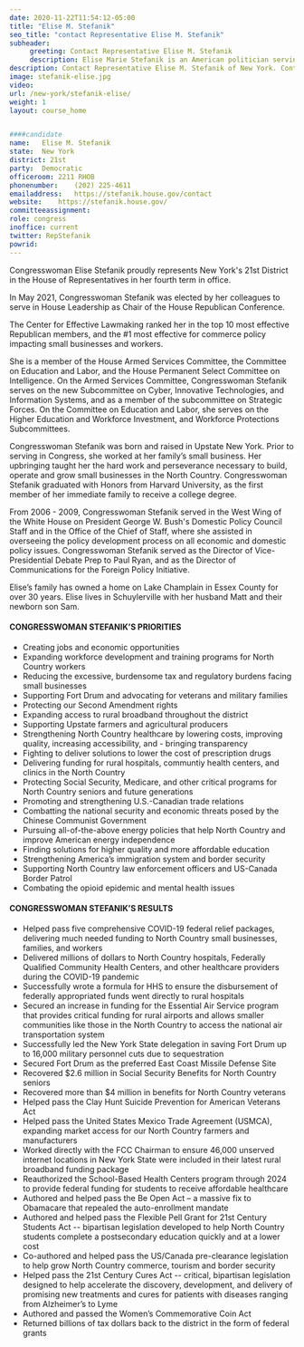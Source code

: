 ```yaml
---
date: 2020-11-22T11:54:12-05:00
title: "Elise M. Stefanik"
seo_title: "contact Representative Elise M. Stefanik"
subheader:
     greeting: Contact Representative Elise M. Stefanik 
     description: Elise Marie Stefanik is an American politician serving as the U.S. Representative for New York's 21st congressional district since 2015. The district, the fifth-largest by land area east of the Mississippi River, covers most of the North Country, as well as most of the Adirondacks.
description: Contact Representative Elise M. Stefanik of New York. Contact information for Elise M. Stefanik includes email address, phone number, and mailing address.
image: stefanik-elise.jpg
video: 
url: /new-york/stefanik-elise/
weight: 1
layout: course_home


####candidate
name:	Elise M. Stefanik
state:	New York
district: 21st
party:	Democratic
officeroom:	2211 RHOB
phonenumber:	(202) 225-4611
emailaddress:	https://stefanik.house.gov/contact
website:	https://stefanik.house.gov/
committeeassignment: 
role: congress
inoffice: current
twitter: RepStefanik
powrid: 
---
```


Congresswoman Elise Stefanik proudly represents New York's 21st District in the House of Representatives in her fourth term in office.

In May 2021, Congresswoman Stefanik was elected by her colleagues to serve in House Leadership as Chair of the House Republican Conference.

The Center for Effective Lawmaking ranked her in the top 10 most effective Republican members, and the #1 most effective for commerce policy impacting small businesses and workers.

She is a member of the House Armed Services Committee, the Committee on Education and Labor, and the House Permanent Select Committee on Intelligence. On the Armed Services Committee, Congresswoman Stefanik serves on the new Subcommittee on Cyber, Innovative Technologies, and Information Systems, and as a member of the subcommittee on Strategic Forces. On the Committee on Education and Labor, she serves on the Higher Education and Workforce Investment, and Workforce Protections Subcommittees.

Congresswoman Stefanik was born and raised in Upstate New York. Prior to serving in Congress, she worked at her family’s small business. Her upbringing taught her the hard work and perseverance necessary to build, operate and grow small businesses in the North Country. Congresswoman Stefanik graduated with Honors from Harvard University, as the first member of her immediate family to receive a college degree. 

From 2006 - 2009, Congresswoman Stefanik served in the West Wing of the White House on President George W. Bush's Domestic Policy Council Staff and in the Office of the Chief of Staff, where she assisted in overseeing the policy development process on all economic and domestic policy issues. Congresswoman Stefanik served as the Director of Vice-Presidential Debate Prep to Paul Ryan, and as the Director of Communications for the Foreign Policy Initiative. 

Elise’s family has owned a home on Lake Champlain in Essex County for over 30 years. Elise lives in Schuylerville with her husband Matt and their newborn son Sam.

#### CONGRESSWOMAN STEFANIK’S PRIORITIES
- Creating jobs and economic opportunities 
- Expanding workforce development and training programs for North Country workers
- Reducing the excessive, burdensome tax and regulatory burdens facing small businesses
- Supporting Fort Drum and advocating for veterans and military families
- Protecting our Second Amendment rights 
- Expanding access to rural broadband throughout the district
- Supporting Upstate farmers and agricultural producers
- Strengthening North Country healthcare by lowering costs, improving quality, increasing accessibility, and - bringing transparency
- Fighting to deliver solutions to lower the cost of prescription drugs
- Delivering funding for rural hospitals, communtiy health centers, and clinics in the North Country
- Protecting Social Security, Medicare, and other critical programs for North Country seniors and future generations
- Promoting and strengthening U.S.-Canadian trade relations
- Combatting the national security and economic threats posed by the Chinese Communist Government
- Pursuing all-of-the-above energy policies that help North Country and improve American energy independence
- Finding solutions for higher quality and more affordable education
- Strengthening America’s immigration system and border security
- Supporting North Country law enforcement officers and US-Canada Border Patrol
- Combating the opioid epidemic and mental health issues

#### CONGRESSWOMAN STEFANIK’S RESULTS
- Helped pass five comprehensive COVID-19 federal relief packages, delivering much needed funding to North Country small businesses, families, and workers
- Delivered millions of dollars to North Country hospitals, Federally Qualified Community Health Centers, and other healthcare providers during the COVID-19 pandemic
- Successfully wrote a formula for HHS to ensure the disbursement of federally appropriated funds went directly to rural hospitals
- Secured an increase in funding for the Essential Air Service program that provides critical funding for rural airports and allows smaller communities like those in the North Country to access the national air transportation system
- Successfully led the New York State delegation in saving Fort Drum up to 16,000 military personnel cuts due to sequestration
- Secured Fort Drum as the preferred East Coast Missile Defense Site
- Recovered $2.6 million in Social Security Benefits for North Country seniors
- Recovered more than $4 million in benefits for North Country veterans
- Helped pass the Clay Hunt Suicide Prevention for American Veterans Act
- Helped pass the United States Mexico Trade Agreement (USMCA), expanding market access for our North Country farmers and manufacturers
- Worked directly with the FCC Chairman to ensure 46,000 unserved internet locations in New York State were included in their latest rural broadband funding package
- Reauthorized the School-Based Health Centers program through 2024 to provide federal funding for students to receive affordable healthcare
- Authored and helped pass the Be Open Act – a massive fix to Obamacare that repealed the auto-enrollment mandate
- Authored and helped pass the Flexible Pell Grant for 21st Century Students Act -- bipartisan legislation developed to help North Country students complete a postsecondary education quickly and at a lower cost
- Co-authored and helped pass the US/Canada pre-clearance legislation to help grow North Country commerce, tourism and border security
- Helped pass the 21st Century Cures Act -- critical, bipartisan legislation designed to help accelerate the discovery, development, and delivery of promising new treatments and cures for patients with diseases ranging from Alzheimer’s to Lyme
- Authored and passed the Women’s Commemorative Coin Act
- Returned billions of tax dollars back to the district in the form of federal grants